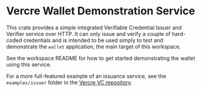 # Vercre Wallet Demonstration Service

This crate provides a simple integrated Verifiable Credential Issuer and Verifier service over HTTP. It can only issue and verify a couple of hard-coded credentials and is intended to be used simply to test and demonstrate the `wallet` application, the main target of this workspace.

See the workspace README for how to get started demonstrating the wallet using this service.

For a more full-featured example of an issuance service, see the `examples/issuer` folder in the [Vercre VC repository](https://github.com/vercre/vc).
